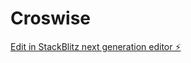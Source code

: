# Croswise

[Edit in StackBlitz next generation editor ⚡️](https://stackblitz.com/~/github.com/Wodenvase/Croswise)